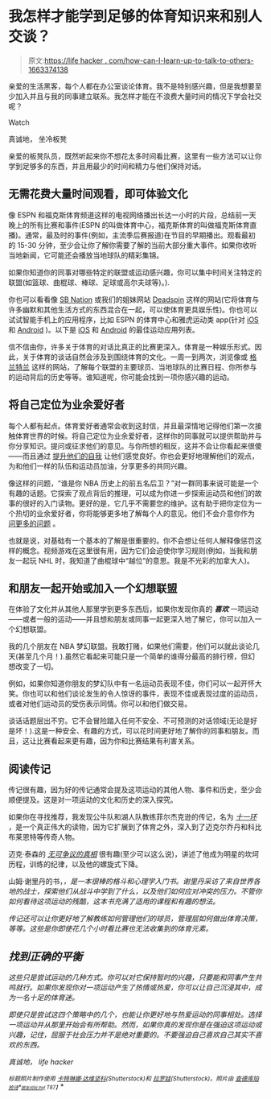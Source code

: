 # 我怎样才能学到足够的体育知识来和别人交谈？

> 原文:[https://life hacker . com/how-can-I-learn-up-to-talk-to-others-1663374138](https://lifehacker.com/how-can-i-learn-enough-about-sports-to-talk-to-others-1663374138)

亲爱的生活黑客，每个人都在办公室谈论体育。我不是特别感兴趣，但是我想要至少加入并且与我的同事建立联系。我怎样才能在不浪费大量时间的情况下学会社交呢？

Watch

真诚地，
坐冷板凳

亲爱的板凳队员，既然听起来你不想花太多时间看比赛，这里有一些方法可以让你学到足够多的东西，并且用最少的时间和精力与他们保持对话。

## 无需花费大量时间观看，即可体验文化

像 ESPN 和福克斯体育频道这样的电视网络播出长达一小时的片段，总结前一天晚上的所有比赛和事件(ESPN 的叫做体育中心，福克斯体育的叫做福克斯体育直播)。通常，最及时的事件(例如，主流季后赛报道)在节目的早期播出。观看最初的 15-30 分钟，至少会让你了解你需要了解的当前大部分重大事件。如果你收听当地新闻，它可能还会播放当地球队的精彩集锦。

如果你知道你的同事对哪些特定的联盟或运动感兴趣，你可以集中时间关注特定的联盟(如篮球、曲棍球、棒球、足球或高尔夫球等)。).

你也可以看看像 [SB Nation](http://www.sbnation.com/blogs) 或我们的姐妹网站 [Deadspin](http://deadspin.com/) 这样的网站(它将体育与许多幽默和其他生活方式的东西混合在一起，可以使体育更具娱乐性)。你也可以试试智能手机上的应用程序，比如 ESPN 的体育中心和雅虎运动类 app(针对 [iOS](https://itunes.apple.com/ca/app/yahoo-sports/id286058814?mt=8) 和 [Android](https://play.google.com/store/apps/details?id=com.protrade.sportacular&hl=en) )。以下是 [iOS](https://lifehacker.com/the-best-sports-apps-for-iphone-5782989) 和 [Android](http://lifehacker.com/the-best-sports-apps-for-android-5782923) 的最佳运动应用列表。

信不信由你，许多关于体育的对话比真正的比赛更深入。体育是一种娱乐形式。因此，关于体育的谈话自然会涉及到围绕体育的文化。一周一到两次，浏览像或 [格兰特兰](http://grantland.com/) 这样的网站，了解每个联盟的主要球员、当地球队的比赛日程、你所参与的运动背后的历史等等。谁知道呢，你可能会找到一项你感兴趣的运动。

## 将自己定位为业余爱好者

每个人都有起点。体育爱好者通常会收到这封信，并且最深情地记得他们第一次接触体育世界的时候。将自己定位为业余爱好者，这样你的同事就可以提供帮助并与你分享知识。提问或征求他们的意见。与你所想的相反，这并不会让你看起来很傻——而且通过 [提升他们的自我](https://lifehacker.com/asking-for-advice-makes-you-look-more-competent-not-st-1628033780) 让他们感觉良好。你也会更好地理解他们的观点，为和他们一样的队伍和运动员加油，分享更多的共同兴趣。

像这样的问题，“谁是你 NBA 历史上的前五名后卫？”对一群同事来说可能是一个有趣的话题。它探索了观点背后的推理，可以成为你进一步探索运动员和他们的故事的很好的入门读物。更好的是，它几乎不需要您的维护。这有助于把你定位为一个热切的业余爱好者，你将能够更多地了解每个人的意见。他们不会介意你作为 [问更多的问题](http://www.quora.com/How-can-I-get-my-girlfriend-interested-in-watching-football) 。

也就是说，对基础有一个基本的了解是很重要的。你不会想让任何人解释像惩罚这样的概念。视频游戏在这里很有用，因为它们会迫使你学习规则(例如，当我和朋友一起玩 NHL 时，我知道了曲棍球中“越位”的意思。我是不光彩的加拿大人)。

## 和朋友一起开始或加入一个幻想联盟

在体验了文化并从其他人那里学到更多东西后，如果你发现你真的 ***喜欢*** 一项运动——或者一般的运动——并且想和朋友或同事一起更深入地了解它，你可以加入一个幻想联盟。

我的几个朋友在 NBA 梦幻联盟。我敢打赌，如果他们需要，他们可以就此谈论几天(甚至几个月！).虽然它看起来可能只是一个简单的谁得分最高的排行榜，但幻想改变了一切。

例如，如果你知道你朋友的梦幻队中有一名运动员表现不佳，你们可以一起开怀大笑。你也可以和他们谈论发生的令人惊讶的事件，表现不佳或表现过度的运动员，或者对他们运动员的受伤表示同情。你可以和他们做交易。

谈话话题层出不穷。它不会冒险踏入任何不安全、不可预测的对话领域(无论是好是坏！).这是一种安全、有趣的方式，可以花时间更好地了解你的同事和朋友。而且，这让比赛看起来更有趣，因为你和比赛结果有利害关系。

## 阅读传记

传记很有趣，因为好的传记通常会提及这项运动的其他人物、事件和历史，至少会顺便提及。这是对一项运动的文化和历史的深入探究。

如果你在寻找推荐，我发现公牛队和湖人队教练菲尔杰克逊的传记，名为 [*十一环*](https://www.goodreads.com/book/show/16158522-eleven-rings) ，是一个真正伟大的读物，因为它扩展到了体育之外，深入到了迈克尔乔丹和科比布莱恩特等传奇人物。

迈克·泰森的 [*无可争议的真相*](https://www.goodreads.com/book/show/16158559-undisputed-truth?from_search=true) 很有趣(至少可以这么说)，讲述了他成为明星的坎坷历程，训练的纪律，以及他的螺旋式下降。

山姆·谢里丹的书，[](https://www.goodreads.com/book/show/7103440-the-fighter-s-mind?from_search=true)*，是一本很棒的格斗和心理学入门书。谢里丹采访了来自世界各地的战士，探索他们从战斗中学到了什么，以及他们如何应对冲突的压力。不管你如何看待这项运动的残酷，这本书充满了适用的课程和有趣的想法。*

*传记还可以让你更好地了解教练如何管理他们的球员，管理层如何做出体育决策，等等。这些是你即使花几个小时看比赛也无法收集到的体育元素。*

## *找到正确的平衡*

*这些只是尝试运动的几种方式。你可以对它保持暂时的兴趣，只要能和同事产生共鸣就行。如果你发现你对一项运动产生了热情或热爱，你可以让自己沉浸其中，成为一名十足的体育迷。*

*即使只是尝试这四个策略中的几个，也能让你更好地与热爱运动的同事相处。选择一项运动并从那里开始会有所帮助。然而，如果你真的发现你是在强迫这项运动或兴趣，记住，屈服于社会压力并不是绝对重要的。不要强迫自己喜欢自己其实不喜欢的东西。*

*真诚地，
life hacker*

**<small>标题照片制作使用</small>* [*<small>卡特琳娜·达维坚科</small>*](http://www.shutterstock.com/pic.mhtml?id=228355786&src=id)*<small>(Shutterstock)和</small>* [*<small>拉罗娃</small>*](http://www.shutterstock.com/pic.mhtml?id=118429690&src=id)*<small>(Shutterstock)。照片由</small>* [*<small>查德库珀</small>*](https://www.flickr.com/photos/chadcooperphotos/12245750054)*<small>[*<small>抢诗</small>*](https://www.flickr.com/photos/robpoetsch/4290251860)*<small></small>*<small>[*<small>朋友间玩 Paf</small>*](https://www.flickr.com/photos/playamongfriends/8263247829) *T87】*</small></small>**

**<small></small>**